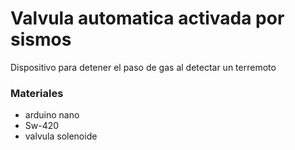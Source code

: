 # Valvula automatica activada por sismos
Dispositivo para detener el paso de gas al detectar un terremoto

### Materiales

* arduino nano
* Sw-420
* valvula solenoide
